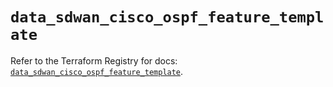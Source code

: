 # `data_sdwan_cisco_ospf_feature_template`

Refer to the Terraform Registry for docs: [`data_sdwan_cisco_ospf_feature_template`](https://registry.terraform.io/providers/ciscodevnet/sdwan/0.8.0/docs/data-sources/cisco_ospf_feature_template).
